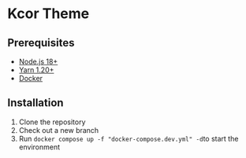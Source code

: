 # Kcor Theme

## Prerequisites

- [Node.js 18+](https://nodejs.org/en/)
- [Yarn 1.20+](https://yarnpkg.com/)
- [Docker](https://www.docker.com/)

## Installation

1. Clone the repository
2. Check out a new branch
3. Run `docker compose up -f "docker-compose.dev.yml" -d`to start the environment